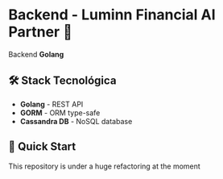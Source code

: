 # Backend - Luminn Financial AI Partner 🚀

Backend **Golang**

## 🛠️ Stack Tecnológica

- **Golang** - REST API
- **GORM** - ORM type-safe
- **Cassandra DB** - NoSQL database

## 🚀 Quick Start
This repository is under a huge refactoring at the moment
